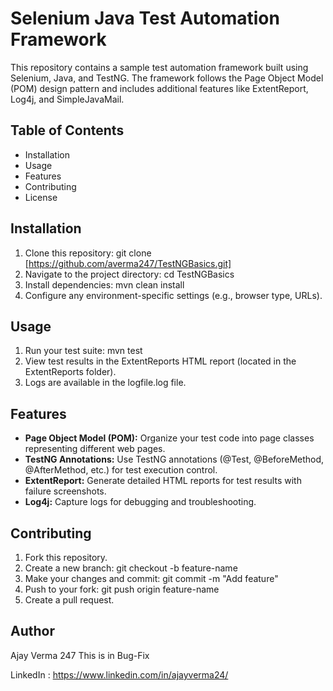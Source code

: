 # Selenium Java Test Automation Framework
This repository contains a sample test automation framework built using Selenium, Java, and TestNG. The framework follows the Page Object Model (POM) design pattern and includes additional features like ExtentReport, Log4j, and SimpleJavaMail.

## Table of Contents
+ Installation
+ Usage
+ Features
+ Contributing
+ License

## Installation
1. Clone this repository: git clone [https://github.com/averma247/TestNGBasics.git]
2. Navigate to the project directory: cd TestNGBasics
3. Install dependencies: mvn clean install
4. Configure any environment-specific settings (e.g., browser type, URLs).
   
## Usage
1. Run your test suite: mvn test
2. View test results in the ExtentReports HTML report (located in the ExtentReports folder).
3. Logs are available in the logfile.log file.
   
## Features
- **Page Object Model (POM):** Organize your test code into page classes representing different web pages.
- **TestNG Annotations:** Use TestNG annotations (@Test, @BeforeMethod, @AfterMethod, etc.) for test execution control.
- **ExtentReport:** Generate detailed HTML reports for test results with failure screenshots.
- **Log4j:** Capture logs for debugging and troubleshooting.
  
## Contributing
1. Fork this repository.
2. Create a new branch: git checkout -b feature-name
3. Make your changes and commit: git commit -m "Add feature"
4. Push to your fork: git push origin feature-name
5. Create a pull request.

## Author
Ajay Verma 247 This is in Bug-Fix

LinkedIn : https://www.linkedin.com/in/ajayverma24/
